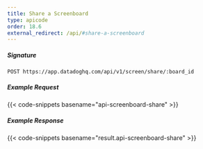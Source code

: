 ```yaml
---
title: Share a Screenboard
type: apicode
order: 18.6
external_redirect: /api/#share-a-screenboard
---
```


##### Signature
`POST https://app.datadoghq.com/api/v1/screen/share/:board_id`
##### Example Request
{{< code-snippets basename="api-screenboard-share" >}}
##### Example Response
{{< code-snippets basename="result.api-screenboard-share" >}}